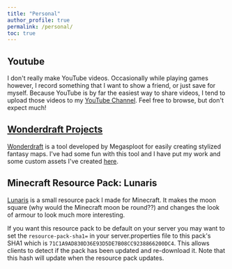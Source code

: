 ```yaml
---
title: "Personal"
author_profile: true
permalink: /personal/
toc: true
---
```


## Youtube
I don't really make YouTube videos. Occasionally while playing games however, I record something that I want to show a friend, or just save for myself. Because YouTube is by far the easiest way to share videos, I tend to upload those videos to my [YouTube Channel](https://www.youtube.com/channel/UCQEFyGppq7vKkvl27dZy-bg). Feel free to browse, but don't expect much!

## [Wonderdraft Projects](/wonderdraft/)
[Wonderdraft](https://www.wonderdraft.net) is a tool developed by Megasploot  for easily creating stylized fantasy maps. I've had some fun with this tool and I have put my work and some custom assets I've created [here](/wonderdraft/).

## Minecraft Resource Pack: Lunaris
[Lunaris](/assets/docs/Lunaris.zip) is a small resource pack I made for Minecraft. It makes the moon square (why would the Minecraft moon be round??) and changes the look of armour to look much more interesting.

If you want this resource pack to be default on your server you may want to set the `resource-pack-sha1=` in your server.properties file to this pack's SHA1 which is `71C1A9AD830D36E93D5DE7B08CC9238866200DC4`. This allows clients to detect if the pack has been updated and re-download it. Note that this hash will update when the resource pack updates.

